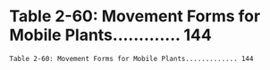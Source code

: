 # Table 2-60: Movement Forms for Mobile Plants............. 144

```
Table 2-60: Movement Forms for Mobile Plants............. 144

```
